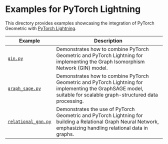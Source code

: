 # Examples for PyTorch Lightning

This directory provides examples showcasing the integration of PyTorch Geometric with [PyTorch Lightning](https://github.com/Lightning-AI/pytorch-lightning).

| Example                                    | Description                                                                                                                                                       |
| ------------------------------------------ | ----------------------------------------------------------------------------------------------------------------------------------------------------------------- |
| [`gin.py`](./gin.py)                       | Demonstrates how to combine PyTorch Geometric and PyTorch Lightning for implementing the Graph Isomorphism Network (GIN) model.                                   |
| [`graph_sage.py`](./graph_sage.py)         | Demonstrates how to combine PyTorch Geometric and PyTorch Lightning for implementing the GraphSAGE model, suitable for scalable graph-structured data processing. |
| [`relational_gnn.py`](./relational_gnn.py) | Demonstrates the use of PyTorch Geometric and PyTorch Lightning for building a Relational Graph Neural Network, emphasizing handling relational data in graphs.   |
